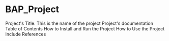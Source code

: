 # BAP_Project
Project's Title. This is the name of the project
Project's documentation
Table of Contents
How to Install and Run the Project
How to Use the Project
Include References
